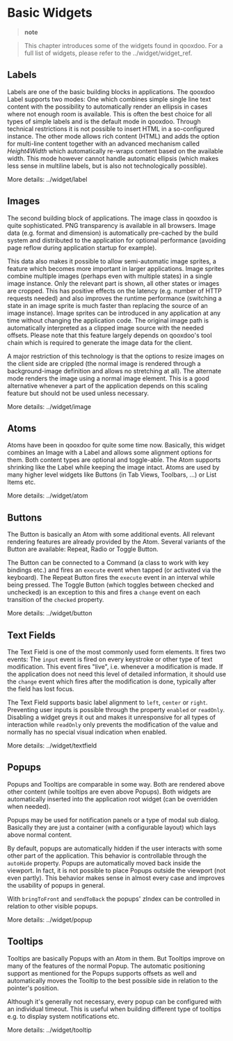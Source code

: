 Basic Widgets
=============

> **note**

> This chapter introduces some of the widgets found in qooxdoo. For a
> full list of widgets, please refer to the ../widget/widget\_ref.

Labels
------

Labels are one of the basic building blocks in applications. The qooxdoo
Label supports two modes: One which combines simple single line text
content with the possibility to automatically render an ellipsis in
cases where not enough room is available. This is often the best choice
for all types of simple labels and is the default mode in qooxdoo.
Through technical restrictions it is not possible to insert HTML in a
so-configured instance. The other mode allows rich content (HTML) and
adds the option for multi-line content together with an advanced
mechanism called *Height4Width* which automatically re-wraps content
based on the available width. This mode however cannot handle automatic
ellipsis (which makes less sense in multiline labels, but is also not
technologically possible).

More details: ../widget/label

Images
------

The second building block of applications. The image class in qooxdoo is
quite sophisticated. PNG transparency is available in all browsers.
Image data (e.g. format and dimension) is automatically pre-cached by
the build system and distributed to the application for optional
performance (avoiding page reflow during application startup for
example).

This data also makes it possible to allow semi-automatic image sprites,
a feature which becomes more important in larger applications. Image
sprites combine multiple images (perhaps even with multiple states) in a
single image instance. Only the relevant part is shown, all other states
or images are cropped. This has positive effects on the latency (e.g.
number of HTTP requests needed) and also improves the runtime
performance (switching a state in an image sprite is much faster than
replacing the source of an image instance). Image sprites can be
introduced in any application at any time without changing the
application code. The original image path is automatically interpreted
as a clipped image source with the needed offsets. Please note that this
feature largely depends on qooxdoo's tool chain which is required to
generate the image data for the client.

A major restriction of this technology is that the options to resize
images on the client side are crippled (the normal image is rendered
through a background-image definition and allows no stretching at all).
The alternate mode renders the image using a normal image element. This
is a good alternative whenever a part of the application depends on this
scaling feature but should not be used unless necessary.

More details: ../widget/image

Atoms
-----

Atoms have been in qooxdoo for quite some time now. Basically, this
widget combines an Image with a Label and allows some alignment options
for them. Both content types are optional and toggle-able. The Atom
supports shrinking like the Label while keeping the image intact. Atoms
are used by many higher level widgets like Buttons (in Tab Views,
Toolbars, ...) or List Items etc.

More details: ../widget/atom

Buttons
-------

The Button is basically an Atom with some additional events. All
relevant rendering features are already provided by the Atom. Several
variants of the Button are available: Repeat, Radio or Toggle Button.

The Button can be connected to a Command (a class to work with key
bindings etc.) and fires an `execute` event when tapped (or activated
via the keyboard). The Repeat Button fires the `execute` event in an
interval while being pressed. The Toggle Button (which toggles between
checked and unchecked) is an exception to this and fires a `change`
event on each transition of the `checked` property.

More details: ../widget/button

Text Fields
-----------

The Text Field is one of the most commonly used form elements. It fires
two events: The `input` event is fired on every keystroke or other type
of text modification. This event fires "live", i.e. whenever a
modification is made. If the application does not need this level of
detailed information, it should use the `change` event which fires after
the modification is done, typically after the field has lost focus.

The Text Field supports basic label alignment to `left`, `center` or
`right`. Preventing user inputs is possible through the property
`enabled` or `readOnly`. Disabling a widget greys it out and makes it
unresponsive for all types of interaction while `readOnly` only prevents
the modification of the value and normally has no special visual
indication when enabled.

More details: ../widget/textfield

Popups
------

Popups and Tooltips are comparable in some way. Both are rendered above
other content (while tooltips are even above Popups). Both widgets are
automatically inserted into the application root widget (can be
overridden when needed).

Popups may be used for notification panels or a type of modal sub
dialog. Basically they are just a container (with a configurable layout)
which lays above normal content.

By default, popups are automatically hidden if the user interacts with
some other part of the application. This behavior is controllable
through the `autoHide` property. Popups are automatically moved back
inside the viewport. In fact, it is not possible to place Popups outside
the viewport (not even partly). This behavior makes sense in almost
every case and improves the usability of popups in general.

With `bringToFront` and `sendToBack` the popups' zIndex can be
controlled in relation to other visible popups.

More details: ../widget/popup

Tooltips
--------

Tooltips are basically Popups with an Atom in them. But Tooltips improve
on many of the features of the normal Popup. The automatic positioning
support as mentioned for the Popups supports offsets as well and
automatically moves the Tooltip to the best possible side in relation to
the pointer's position.

Although it's generally not necessary, every popup can be configured
with an individual timeout. This is useful when building different type
of tooltips e.g. to display system notifications etc.

More details: ../widget/tooltip
